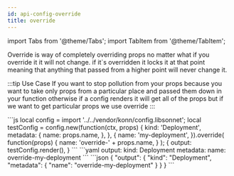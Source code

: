 ```yaml
---
id: api-config-override
title: override
---
```

import Tabs from '@theme/Tabs';
import TabItem from '@theme/TabItem';

Override is way of completely overriding props no matter what if you override it it will not change.
if it`s overridden it locks it at that point meaning that anything that passed from a higher point will never change it.


:::tip Use Case
If you want to stop pollution from your props because you want to take only props from a particular place and passed them down in your function
otherwise if a config renders it will get all of the props but if we want to get particular props we use override
:::

<Tabs>
  <TabItem value="jsonnet" label="Jsonnet" default>
    ```js
    local config = import '../../vendor/konn/config.libsonnet';
    local testConfig = config.new(function(ctx, props) {
    kind: 'Deployment',
    metadata: {
        name: props.name,
    },
    }, {
    name: 'my-deployment',
    }).override(
    function(props)
        {
        name: 'override-' + props.name,
        }
    );
    {
    output: testConfig.render(),
    }
    ``` 
  </TabItem>
  <TabItem value="yaml" label="YAML Output">
    ```yaml
    output:
      kind: Deployment
      metadata:
        name: override-my-deployment
    ```
  </TabItem>
  <TabItem value="json" label="JSON Output">
    ```json
    {
    "output": {
        "kind": "Deployment",
        "metadata": {
            "name": "override-my-deployment"
        }
      }
    }
    ```
  </TabItem>
</Tabs>
